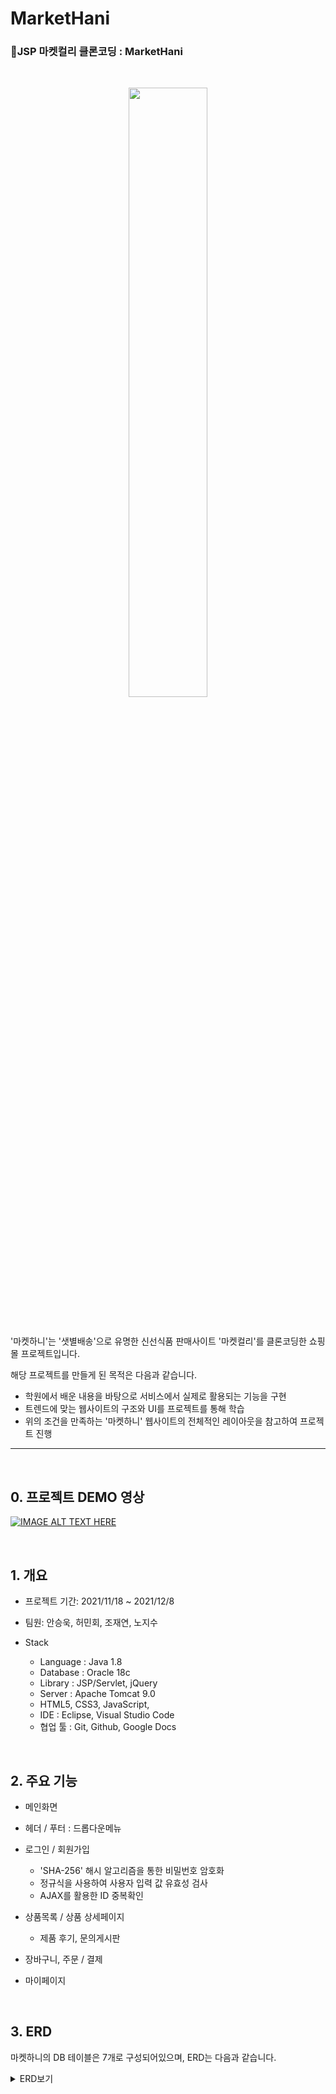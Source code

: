 # MarketHani

### 🛒JSP 마켓컬리 클론코딩 : MarketHani 

<br>

<p align="center">
<img src="WebContent/img/header/favicon.png" width="50%" height="50%"/>
</p>

<br>

'마켓하니'는 '샛별배송'으로 유명한 신선식품 판매사이트 '마켓컬리'를 클론코딩한 쇼핑몰 프로젝트입니다.

해당 프로젝트를 만들게 된 목적은 다음과 같습니다.

- 학원에서 배운 내용을 바탕으로 서비스에서 실제로 활용되는 기능을 구현
- 트렌드에 맞는 웹사이트의 구조와 UI를 프로젝트를 통해 학습
- 위의 조건을 만족하는 '마켓하니' 웹사이트의 전체적인 레이아웃을 참고하여 프로젝트 진행

<hr>
<br>

## 0. 프로젝트 DEMO 영상

[![IMAGE ALT TEXT HERE](https://img.youtube.com/vi/WLbSBx2FcfM/0.jpg)](https://www.youtube.com/watch?v=WLbSBx2FcfM)

<br>

## 1. 개요

- 프로젝트 기간: 2021/11/18 ~ 2021/12/8

- 팀원: 안승욱, 허민회, 조재연, 노지수

- Stack
    - Language : Java 1.8
    - Database : Oracle 18c
    - Library : JSP/Servlet, jQuery
    - Server : Apache Tomcat 9.0
    - HTML5, CSS3, JavaScript, 
    - IDE : Eclipse, Visual Studio Code
    - 협업 툴 : Git, Github, Google Docs

<br>

## 2. 주요 기능

- 메인화면

- 헤더 / 푸터 : 드롭다운메뉴

- 로그인 / 회원가입
    - 'SHA-256' 해시 알고리즘을 통한 비밀번호 암호화
    - 정규식을 사용하여 사용자 입력 값 유효성 검사
    - AJAX를 활용한 ID 중복확인

- 상품목록 / 상품 상세페이지
    - 제품 후기, 문의게시판

- 장바구니, 주문 / 결제

- 마이페이지

<br>

## 3. ERD

마켓하니의 DB 테이블은 7개로 구성되어있으며, ERD는 다음과 같습니다.

<details> 
<summary>ERD보기</summary> 
 
![](readme_img/2022-01-18-16-13-42.png)
</details>

<br>








